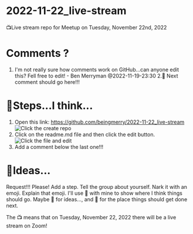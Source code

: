 # 2022-11-22_live-stream
📺Live stream repo for Meetup on Tuesday, November 22nd, 2022
# Comments ?
1. I'm not really sure how comments work on GitHub...can anyone edit this?  Fell free to edit! - Ben Merryman @2022-11-19-23:30
2.🚩 Next comment should go here!!!
# 🎯Steps...I think...
1. Open this link: https://github.com/beingmerry/2022-11-22_live-stream
![Click the create repo](https://github.com/beingmerry/2022-11-22_live-stream/blob/main/Screenshot%202022-11-19%20232617.png)
2. Click on the readme.md file and then click the edit button.
![Click the file and edit](https://github.com/beingmerry/2022-11-22_live-stream/blob/main/Screenshot%202022-11-19%20233206.png)
3. Add a comment below the last one!!! 
# 🧪Ideas...
Request!!! Please! Add a step. Tell the group about yourself.  Nark it with an emoji. Explain that emoji. I'll use 🎯 with mine to show where I think things should go. Maybe 🧪 for ideas..., and 🚩 for the place things should get done next.

The 📺 means that on Tuesday, November 22, 2022 there will be a live stream on Zoom!
